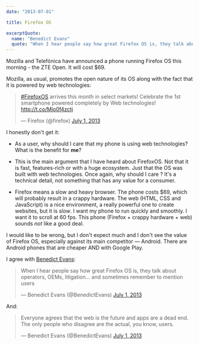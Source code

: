 ```yaml
---
date: "2013-07-01"

title: Firefox OS

excerptQuote:
  name: "Benedict Evans"
  quote: "When I hear people say how great Firefox OS is, they talk about operators, OEMs, litigation… and sometimes remember to mention users."
---
```


Mozilla and Telefónica have announced a phone running Firefox OS this morning - the ZTE Open. It will cost $69.

Mozilla, as usual, promotes the open nature of its OS along with the fact that it is powered by web technologies:

<blockquote class="twitter-tweet"><p><a href="https://twitter.com/search?q=%23FirefoxOS&amp;src=hash">#FirefoxOS</a> arrives this month in select markets! Celebrate the 1st smartphone powered completely by Web technologies! <a href="http://t.co/Mio0f4zctj">http://t.co/Mio0f4zctj</a></p>&mdash; Firefox (@firefox) <a href="https://twitter.com/firefox/statuses/351641840728023040">July 1, 2013</a></blockquote>

I honestly don't get it:

* As a user, why should I care that my phone is using web technologies? What is the benefit for **me**?

* This is the main argument that I have heard about FirefoxOS. Not that it is fast, features-rich or with a huge ecosystem. Just that the OS was built with web technologies. Once again, why should I care ? It's a technical detail, not something that has any value for a consumer.

* Firefox means a slow and heavy browser. The phone costs $69, which will probably result in a crappy hardware. The web (HTML, CSS and JavaScript) is a nice environment, a really powerful one to create websites, but it is _slow_. I want my phone to run quickly and smoothly. I want it to scroll at 60 fps. This phone (Firefox + crappy hardware + web) sounds _not_ like a good deal.

I would like to be wrong, but I don't expect much and I don't see the value of Firefox OS, especially against its main competitor — Android. There are Android phones that are cheaper AND with Google Play.

I agree with [Benedict Evans](http://ben-evans.com/):

<blockquote class="twitter-tweet"><p>When I hear people say how great Firefox OS is, they talk about operators, OEMs, litigation... and sometimes remember to mention users</p>&mdash; Benedict Evans (@BenedictEvans) <a href="https://twitter.com/BenedictEvans/statuses/351646258856857600">July 1, 2013</a></blockquote>

And:

<blockquote class="twitter-tweet"><p>Everyone agrees that the web is the future and apps are a dead end. The only people who disagree are the actual, you know, users.</p>&mdash; Benedict Evans (@BenedictEvans) <a href="https://twitter.com/BenedictEvans/statuses/351646755818975232">July 1, 2013</a></blockquote>
